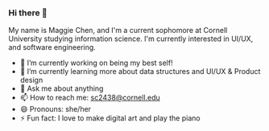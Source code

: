 ### Hi there 👋


<!-- **mchen892/mchen892** is a ✨ _special_ ✨ repository because its `README.md` (this file) appears on your GitHub profile. -->

My name is Maggie Chen, and I'm a current sophomore at Cornell University studying information science. I'm currently interested in UI/UX, and software engineering. 
- 🔭 I’m currently working on being my best self!
- 🌱 I’m currently learning more about data structures and UI/UX & Product design 
- 💬 Ask me about anything 
- 📫 How to reach me: sc2438@cornell.edu
- 😄 Pronouns: she/her
- ⚡ Fun fact: I love to make digital art and play the piano 

